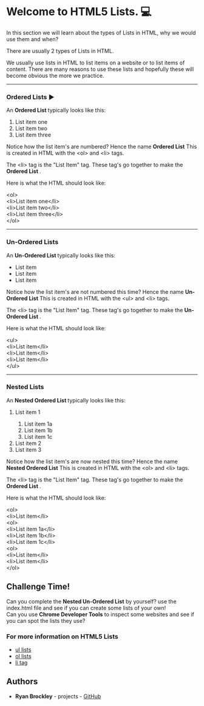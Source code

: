 # Welcome to HTML5 Lists.  :computer:

In this section we will learn about the types of Lists in HTML, why we would use them and when?

There are usually 2 types of Lists in HTML.

We usually use lists in HTML to list items on a website or to list items of content. There are many reasons to use these lists and hopefully these will become obvious the more we practice.
___

### Ordered Lists :arrow_forward:


An <b>Ordered List </b>typically looks like this:

<ol>
  <li>List item one</li>
  <li>List item two</li>
  <li>List item three</li>
</ol>

Notice how the list item's are numbered? Hence the name <b>Ordered List</b>
This is created in HTML with the  &#60;ol&#62; and &#60;li&#62;  tags.

The &#60;li&#62; tag is the "List Item" tag. These tag's go together to make the <b>Ordered List </b>.

Here is what the HTML should look like:

&#60;ol&#62;
<br>
&#60;li&#62;List item one&#60;/li&#62;
<br>
&#60;li&#62;List item two&#60;/li&#62;
<br>
&#60;li&#62;List item three&#60;/li&#62;
<br>
&#60;/ol&#62;

___

### Un-Ordered Lists

An <b>Un-Ordered List </b>typically looks like this:

<ul>
  <li>List item</li>
  <li>List item</li>
  <li>List item</li>
</ul>

Notice how the list item's are not numbered this time? Hence the name <b>Un-Ordered List</b>
This is created in HTML with the  &#60;ul&#62; and &#60;li&#62;  tags.

The &#60;li&#62; tag is the "List Item" tag. These tag's go together to make the <b>Un-Ordered List </b>.

Here is what the HTML should look like:

&#60;ul&#62;
<br>
&#60;li&#62;List item&#60;/li&#62;
<br>
&#60;li&#62;List item&#60;/li&#62;
<br>
&#60;li&#62;List item&#60;/li&#62;
<br>
&#60;/ul&#62;

___

### Nested Lists

An <b> Nested Ordered List </b>typically looks like this:

<ol>
  <li>List item 1</li>
    <ol>
      <li>List item 1a</li>
      <li>List item 1b</li>
      <li>List item 1c</li>
    </ol>
  <li>List item 2</li>
  <li>List item 3</li>
</ol>

Notice how the list item's are now nested this time? Hence the name <b>Nested Ordered List</b>
This is created in HTML with the  &#60;ol&#62; and  &#60;li&#62; tags.

The &#60;li&#62; tag is the "List Item" tag. These tag's go together to make the <b>Ordered List </b>.

Here is what the HTML should look like:

&#60;ol&#62;
<br>
&#60;li&#62;List item&#60;/li&#62;
<br>
    &#60;ol&#62;
<br>
      &#60;li&#62;List item 1a&#60;/li&#62;
<br>
      &#60;li&#62;List item 1b&#60;/li&#62;
<br>
      &#60;li&#62;List item 1c&#60;/li&#62;
<br>
    &#60;ol&#62;
<br>
&#60;li&#62;List item&#60;/li&#62;
<br>
&#60;li&#62;List item&#60;/li&#62;
<br>
&#60;/ol&#62;

## Challenge Time!

Can you complete the <b>Nested Un-Ordered List</b> by yourself? use the <span>index.html</span> file and see if you can create some lists of your own!
<br>
Can you use <b>Chrome Developer Tools</b> to inspect some websites and see if you can spot the lists they use?

### For more information on HTML5 Lists

* [ul lists](https://developer.mozilla.org/en-US/docs/Web/HTML/Element/ul)
* [ol lists](https://developer.mozilla.org/en-US/docs/Web/HTML/Element/ol)
* [li tag](https://developer.mozilla.org/en-US/docs/Web/HTML/Element/li)



## Authors

* **Ryan Brockley** - projects - [GitHub](https://github.com/RyBrockers)